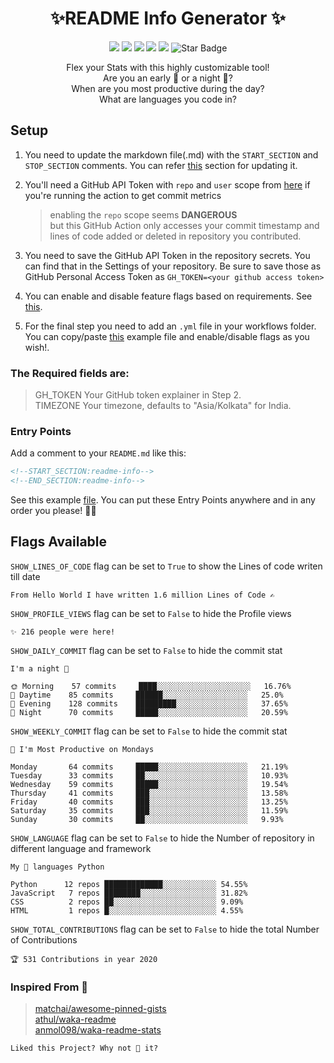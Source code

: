 <h1 align="center">✨README Info Generator ✨</h1>

<p align="center">
<img src="https://img.shields.io/badge/Made%20with-Python-blue.svg"/>
<img src="https://img.shields.io/badge/Made%20with-Markdown-black.svg"/>
<img src="https://img.shields.io/github/license/th3c0d3br34ker/github-readme-info"/>
<img src="https://img.shields.io/github/stars/th3c0d3br34ker/github-readme-info"/>
<img src="https://img.shields.io/github/forks/th3c0d3br34ker/github-readme-info"/> 
<img src="https://img.shields.io/static/v1?label=%F0%9F%8C%9F&message=this%20Repository&style=style=flat&color=blue" alt="Star Badge"/>
</p>

<span align="center">

Flex your Stats with this highly customizable tool!<br/>
Are you an early 🐤 or a night 🦉?<br/>
When are you most productive during the day?<br/>
What are languages you code in?<br/>

</span>

## Setup

1. You need to update the markdown file(.md) with the `START_SECTION` and `STOP_SECTION` comments. You can refer [this](#entry-points) section for updating it.

2. You'll need a GitHub API Token with `repo` and `user` scope from [here](https://github.com/settings/tokens) if you're running the action to get commit metrics

   > enabling the `repo` scope seems **DANGEROUS**<br/>
   > but this GitHub Action only accesses your commit timestamp and lines of code added or deleted in repository you contributed.

3. You need to save the GitHub API Token in the repository secrets. You can find that in the Settings of your repository. Be sure to save those as GitHub Personal Access Token as `GH_TOKEN=<your github access token>`

4. You can enable and disable feature flags based on requirements. See [this](#flags-available).

5. For the final step you need to add an `.yml` file in your workflows folder. You can copy/paste [this](./example/readme-info-schedule.yml) example file and enable/disable flags as you wish!.

### The Required fields are:

> GH_TOKEN Your GitHub token explainer in Step 2.  
> TIMEZONE Your timezone, defaults to "Asia/Kolkata" for India.

### Entry Points

Add a comment to your `README.md` like this:

```md
<!--START_SECTION:readme-info-->
<!--END_SECTION:readme-info-->
```

See this example [file](./example/README.md). You can put these Entry Points anywhere and in any order you please! 🤷‍♂️

## Flags Available

`SHOW_LINES_OF_CODE` flag can be set to `True` to show the Lines of code writen till date

```text
From Hello World I have written 1.6 million Lines of Code ✍️
```

`SHOW_PROFILE_VIEWS` flag can be set to `False` to hide the Profile views

```text
✨ 216 people were here!
```

`SHOW_DAILY_COMMIT` flag can be set to `False` to hide the commit stat

```text
I'm a night 🦉

🌞 Morning    57 commits     ████░░░░░░░░░░░░░░░░░░░░░   16.76%
🌆 Daytime    85 commits     ██████░░░░░░░░░░░░░░░░░░░   25.0%
🌃 Evening    128 commits    █████████░░░░░░░░░░░░░░░░   37.65%
🌙 Night      70 commits     █████░░░░░░░░░░░░░░░░░░░░   20.59%

```

`SHOW_WEEKLY_COMMIT` flag can be set to `False` to hide the commit stat

```text
📅 I'm Most Productive on Mondays

Monday       64 commits     █████░░░░░░░░░░░░░░░░░░░░   21.19%
Tuesday      33 commits     ██░░░░░░░░░░░░░░░░░░░░░░░   10.93%
Wednesday    59 commits     █████░░░░░░░░░░░░░░░░░░░░   19.54%
Thursday     41 commits     ███░░░░░░░░░░░░░░░░░░░░░░   13.58%
Friday       40 commits     ███░░░░░░░░░░░░░░░░░░░░░░   13.25%
Saturday     35 commits     ███░░░░░░░░░░░░░░░░░░░░░░   11.59%
Sunday       30 commits     ██░░░░░░░░░░░░░░░░░░░░░░░   9.93%

```

`SHOW_LANGUAGE` flag can be set to `False` to hide the Number of repository in different language and framework

```text
My 💖 languages Python

Python      12 repos █████████████░░░░░░░░░░░░ 54.55%
JavaScript   7 repos ████████░░░░░░░░░░░░░░░░░ 31.82%
CSS          2 repos ██░░░░░░░░░░░░░░░░░░░░░░░ 9.09%
HTML         1 repos █░░░░░░░░░░░░░░░░░░░░░░░░ 4.55%

```

`SHOW_TOTAL_CONTRIBUTIONS` flag can be set to `False` to hide the total Number of Contributions

```text
🏆 531 Contributions in year 2020
```

### Inspired From 🚀

> [matchai/awesome-pinned-gists](https://github.com/matchai/awesome-pinned-gists)  
> [athul/waka-readme](https://github.com/athul/waka-readme)  
> [anmol098/waka-readme-stats](https://github.com/anmol098/waka-readme-stats)

```text
Liked this Project? Why not 🌟 it?
```
